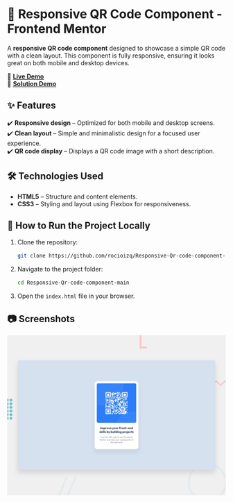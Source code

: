# 📱 Responsive QR Code Component - Frontend Mentor

A **responsive QR code component** designed to showcase a simple QR code with a clean layout. This component is fully responsive, ensuring it looks great on both mobile and desktop devices.

🔗 **[Live Demo](https://responsive-qr-code-component-main.vercel.app/)**  
🔗 **[Solution Demo](https://www.frontendmentor.io/solutions/qr-code-component-main-solution-5N-T5bChnI)**  

## ✨ Features  
✔️ **Responsive design** – Optimized for both mobile and desktop screens.  
✔️ **Clean layout** – Simple and minimalistic design for a focused user experience.  
✔️ **QR code display** – Displays a QR code image with a short description.  

## 🛠️ Technologies Used  
- **HTML5** – Structure and content elements.  
- **CSS3** – Styling and layout using Flexbox for responsiveness.  

## 🚀 How to Run the Project Locally  
1. Clone the repository:  
    ```bash
    git clone https://github.com/rocioizq/Responsive-Qr-code-component-main.git
    ```  
2. Navigate to the project folder:  
    ```bash
    cd Responsive-Qr-code-component-main
    ```  
3. Open the `index.html` file in your browser.  

## 📷 Screenshots  
![QR Code Component Screenshot](./design/desktop-preview.jpg)  
